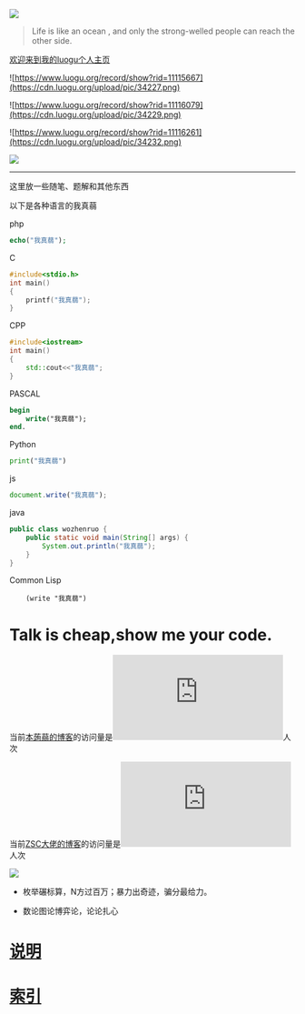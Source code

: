 ﻿![](https://cdn.luogu.org/upload/pic/36064.png)
> Life is like an ocean , and only the strong-welled people can reach the other side.

[欢迎来到我的luogu个人主页](https://www.luogu.org/space/show?uid=22927)

![https://www.luogu.org/record/show?rid=11115667](https://cdn.luogu.org/upload/pic/34227.png)

![https://www.luogu.org/record/show?rid=11116079](https://cdn.luogu.org/upload/pic/34229.png)

![https://www.luogu.org/record/show?rid=11116261](https://cdn.luogu.org/upload/pic/34232.png)

![](https://cdn.luogu.org/upload/pic/34234.png)


------------

这里放一些随笔、题解和其他东西


以下是各种语言的我真蒻

php
```php
echo("我真蒻");
```
C
```c
#include<stdio.h>
int main()
{
	printf("我真蒻");
}
```
CPP
```cpp
#include<iostream>
int main()
{
	std::cout<<"我真蒻";
}
```
PASCAL
```pascal
begin
	write("我真蒻");
end.
```
Python
```python
print("我真蒻")
```

js

```javascript
document.write("我真蒻");
```
java
```java
public class wozhenruo {
    public static void main(String[] args) {
        System.out.println("我真蒻");
    }
}
```

Common Lisp
```Lisp
	(write "我真蒻")
```


# Talk is cheap,show me your code.

当前[本蒟蒻的博客](imikeliu.github.io)的访问量是![](http://cc.amazingcounters.com/counter.php?i=3227244&c=9682045)人次

当前[ZSC大佬的博客](https://www.luogu.org/space/show?uid=25030)的访问量是![](http://cc.amazingcounters.com/counter.php?i=3225719&c=9677470)人次

![](https://s1.ax1x.com/2018/08/24/PHKSu8.jpg)

- 枚举碾标算，N方过百万；暴力出奇迹，骗分最给力。

- 数论图论博弈论，论论扎心

# [说明](index.html?page=说明.md)

# [索引](index.html?page=索引.md)
